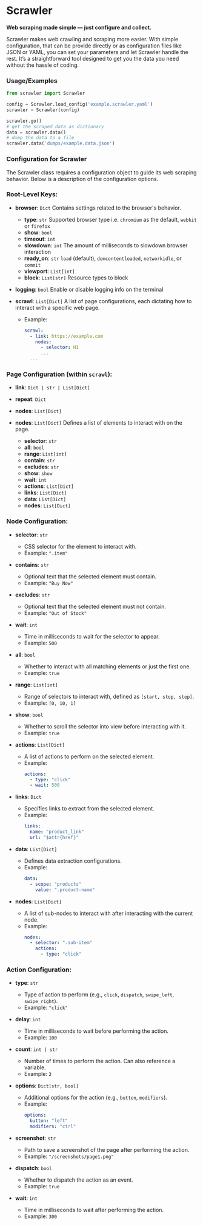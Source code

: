# Scrawler

**Web scraping made simple — just configure and collect.**

Scrawler makes web crawling and scraping more easier. With simple configuration, that can be provide directly or as configuration files like JSON or YAML, you can set your parameters and let Scrawler handle the rest. It’s a straightforward tool designed to get you the data you need without the hassle of coding.

### Usage/Examples

```python
from scrawler import Scrawler

config = Scrawler.load_config('example.scrawler.yaml')
scrawler = Scrawler(config)

scrawler.go()
# get the scraped data as dictionary
data = scrawler.data()
# dump the data to a file
scrawler.data('dumps/example.data.json')
```

### Configuration for Scrawler

The Scrawler class requires a configuration object to guide its web scraping behavior. Below is a description of the configuration options.

### Root-Level Keys:
- **browser**: `Dict` Contains settings related to the browser's behavior.
    - **type**: `str` Supported browser type i.e. `chromium` as the default, `webkit` or `firefox`
    - **show**: `bool`
    - **timeout**: `int`
    - **slowdown**: `int` The amount of milliseconds to slowdown browser interaction
    - **ready_on**: `str` `load` (default), `domcontentloaded`,  `networkidle`, or `commit`
    - **viewport**: `List[int]`
    - **block**: `List[str]` Resource types to block

- **logging**: `bool` Enable or disable logging info on the terminal

- **scrawl**: `List[Dict]` A list of page configurations, each dictating how to interact with a specific web page.
    - Example:
      ```yaml
      scrawl:
        - link: https://example.com
          nodes:
            - selector: H1
            ...
        ...
      ```

### Page Configuration (within `scrawl`):
- **link**: `Dict | str | List[Dict]`
- **repeat**: `Dict`
- **nodes**: `List[Dict]`

- **nodes**: `List[Dict]` Defines a list of elements to interact with on the page.
    - **selector**: `str`
    - **all**: `bool`
    - **range**: `List[int]`
    - **contain**: `str`
    - **excludes**: `str`
    - **show**: `show`
    - **wait**: `int`
    - **actions**: `List[Dict]`
    - **links**: `List[Dict]`
    - **data**: `List[Dict]`
    - **nodes**: `List[Dict]`

### Node Configuration:
- **selector**: `str`
    - CSS selector for the element to interact with.
    - Example: `".item"`

- **contains**: `str`
    - Optional text that the selected element must contain.
    - Example: `"Buy Now"`

- **excludes**: `str`
    - Optional text that the selected element must not contain.
    - Example: `"Out of Stock"`

- **wait**: `int`
    - Time in milliseconds to wait for the selector to appear.
    - Example: `500`

- **all**: `bool`
    - Whether to interact with all matching elements or just the first one.
    - Example: `true`

- **range**: `List[int]`
    - Range of selectors to interact with, defined as `[start, stop, step]`.
    - Example: `[0, 10, 1]`

- **show**: `bool`
    - Whether to scroll the selector into view before interacting with it.
    - Example: `true`

- **actions**: `List[Dict]`
    - A list of actions to perform on the selected element.
    - Example:
      ```yaml
      actions:
        - type: "click"
        - wait: 500
      ```

- **links**: `Dict`
    - Specifies links to extract from the selected element.
    - Example:
      ```yaml
      links:
        name: "product_link"
        url: "$attr{href}"
      ```

- **data**: `List[Dict]`
    - Defines data extraction configurations.
    - Example:
      ```yaml
      data:
        - scope: "products"
          value: ".product-name"
      ```

- **nodes**: `List[Dict]`
    - A list of sub-nodes to interact with after interacting with the current node.
    - Example:
      ```yaml
      nodes:
        - selector: ".sub-item"
          actions:
            - type: "click"
      ```

### Action Configuration:
- **type**: `str`
    - Type of action to perform (e.g., `click`, `dispatch`, `swipe_left`, `swipe_right`).
    - Example: `"click"`

- **delay**: `int`
    - Time in milliseconds to wait before performing the action.
    - Example: `100`

- **count**: `int | str`
    - Number of times to perform the action. Can also reference a variable.
    - Example: `2`

- **options**: `Dict[str, bool]`
    - Additional options for the action (e.g., `button`, `modifiers`).
    - Example:
      ```yaml
      options:
        button: "left"
        modifiers: "ctrl"
      ```

- **screenshot**: `str`
    - Path to save a screenshot of the page after performing the action.
    - Example: `"/screenshots/page1.png"`

- **dispatch**: `bool`
    - Whether to dispatch the action as an event.
    - Example: `true`

- **wait**: `int`
    - Time in milliseconds to wait after performing the action.
    - Example: `300`